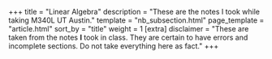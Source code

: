 +++
title = "Linear Algebra"
description = "These are the notes I took while taking M340L UT Austin."
template = "nb_subsection.html"
page_template = "article.html"
sort_by = "title"
weight = 1
[extra]
disclaimer = "These are taken from the notes **I** took in class. They are certain to have errors and incomplete sections. Do not take everything here as fact."
+++
